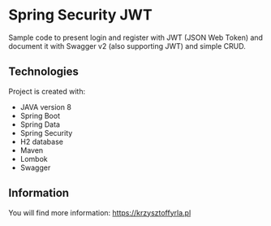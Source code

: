 # Spring Security JWT


Sample code to present login and register  with JWT (JSON Web Token) and document it with Swagger v2 (also supporting JWT)
and simple CRUD.

## Technologies
Project is created with:
* JAVA version 8
* Spring Boot
* Spring Data
* Spring Security
* H2 database
* Maven
* Lombok
* Swagger

## Information
You will find more information:
https://krzysztoffyrla.pl
